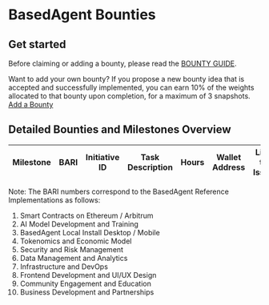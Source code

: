 # BasedAgent Bounties

## Get started
Before claiming or adding a bounty, please read the [BOUNTY GUIDE](https://github.com/Morlabs/BasedAgent/blob/main/Docs/!KEYDOCS%2520README%2520FIRST!/Code%20Providers/Contributor%20Guide.md#4-explore-open-bounties-and-github-issues).

Want to add your own bounty? If you propose a new bounty idea that is accepted and successfully implemented, you can earn 10% of the weights allocated to that bounty upon completion, for a maximum of 3 snapshots. [Add a Bounty](https://docs.google.com/forms/d/e/1FAIpQLSdeWhidlNjIF2QdQDqGHTYtzNFbIBvo8O1UQNQ08RgRkuTxcA/viewform?usp=sf_link)

## Detailed Bounties and Milestones Overview

| Milestone                                 | BARI | Initiative ID | Task Description                                       | Hours | Wallet Address                             | Link to Issue | Link to Work        | Description of Initiative | Date of Completion | Status     |
| ----------------------------------------- | ---- | ------------- | ------------------------------------------------------ | ----- | ------------------------------------------ | ------------- | ------------------- | ------------------------- | ----------------- | ---------- |


Note: The BARI numbers correspond to the BasedAgent Reference Implementations as follows:
1. Smart Contracts on Ethereum / Arbitrum
2. AI Model Development and Training
3. BasedAgent Local Install Desktop / Mobile
4. Tokenomics and Economic Model
5. Security and Risk Management
6. Data Management and Analytics
7. Infrastructure and DevOps
8. Frontend Development and UI/UX Design
9. Community Engagement and Education
10. Business Development and Partnerships
